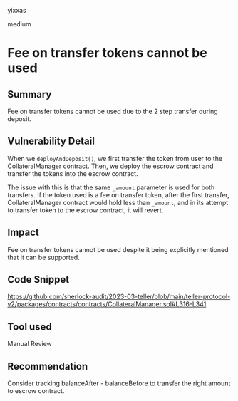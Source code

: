 yixxas

medium

# Fee on transfer tokens cannot be used

## Summary
Fee on transfer tokens cannot be used due to the 2 step transfer during deposit.

## Vulnerability Detail

When we `deployAndDeposit()`, we first transfer the token from user to the CollateralManager contract. Then, we deploy the escrow contract and transfer the tokens into the escrow contract.

The issue with this is that the same `_amount` parameter is used for both transfers. If the token used is a fee on transfer token, after the first transfer, CollateralManager contract would hold less than `_amount`, and in its attempt to transfer token to the escrow contract, it will revert.

## Impact
Fee on transfer tokens cannot be used despite it being explicitly mentioned that it can be supported.

## Code Snippet
https://github.com/sherlock-audit/2023-03-teller/blob/main/teller-protocol-v2/packages/contracts/contracts/CollateralManager.sol#L316-L341

## Tool used

Manual Review

## Recommendation
Consider tracking balanceAfter - balanceBefore to transfer the right amount to escrow contract. 
